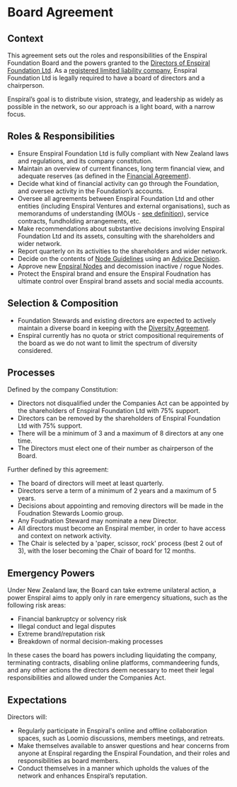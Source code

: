 # Board Agreement

## Context

This agreement sets out the roles and responsibilities of the Enspiral Foundation Board and the powers granted to the [Directors of Enspiral Foundation Ltd](board.md). As a [registered limited liability company](https://www.business.govt.nz/companies/app/ui/pages/companies/3415611), Enspiral Foundation Ltd is legally required to have a board of directors and a chairperson.

Enspiral’s goal is to distribute vision, strategy, and leadership as widely as possible in the network, so our approach is a light board, with a narrow focus.

## Roles & Responsibilities

* Ensure Enspiral Foundation Ltd is fully compliant with New Zealand laws and regulations, and its company constitution.
* Maintain an overview of current finances, long term financial view, and adequate reserves \(as defined in the [Financial Agreement](https://github.com/enspiral/handbook/tree/d3234f4c1fe3afc87e5231beeb2d3926aee696d2/agreements/financial.html)\).
* Decide what kind of financial activity can go through the Foundation, and oversee activity in the Foundation’s accounts.
* Oversee all agreements between Enspiral Foundation Ltd and other entities \(including Enspiral Ventures and external organisations\), such as memorandums of understanding \(MOUs - [see definition](http://whatis.techtarget.com/definition/memorandum-of-understanding-MOU-or-MoU)\), service contracts, fundholding arrangements, etc.
* Make recommendations about substantive decisions involving Enspiral Foundation Ltd and its assets, consulting with the shareholders and wider network.
* Report quarterly on its activities to the shareholders and wider network.
* Decide on the contents of [Node Guidelines](../guides/node-guidelines.md) using an [Advice Decision](./decisions.md). 
* Approve new [Enpsiral Nodes](../agreements/nodes.md) and decomission inactive / rogue Nodes.
* Protect the Enspiral brand and ensure the Enspiral Foudnation has ultimate control over Enspiral brand assets and social media accounts.

## Selection & Composition

* Foundation Stewards and existing directors are expected to actively maintain a diverse board in keeping with the [Diversity Agreement](https://github.com/enspiral/handbook/tree/d3234f4c1fe3afc87e5231beeb2d3926aee696d2/agreements/diversity.html).
* Enspiral currently has no quota or strict compositional requirements of the board as we do not want to limit the spectrum of diversity considered.

## Processes

Defined by the company Constitution:

* Directors not disqualified under the Companies Act can be appointed by the shareholders of Enspiral Foundation Ltd with 75% support.
* Directors can be removed by the shareholders of Enspiral Foundation Ltd with 75% support.
* There will be a minimum of 3 and a maximum of 8 directors at any one time.
* The Directors must elect one of their number as chairperson of the Board.

Further defined by this agreement:

* The board of directors will meet at least quarterly.
* Directors serve a term of a minimum of 2 years and a maximum of 5 years.
* Decisions about appointing and removing directors will be made in the Foudnation Stewards Loomio group.
* Any Foudnation Steward may nominate a new Director.
* All directors must become an Enspiral member, in order to have access and context on network activity.
* The Chair is selected by a 'paper, scissor, rock' process \(best 2 out of 3\), with the loser becoming the Chair of board for 12 months.

## Emergency Powers

Under New Zealand law, the Board can take extreme unilateral action, a power Enspiral aims to apply only in rare emergency situations, such as the following risk areas:

* Financial bankruptcy or solvency risk
* Illegal conduct and legal disputes
* Extreme brand/reputation risk
* Breakdown of normal decision-making processes

In these cases the board has powers including liquidating the company, terminating contracts, disabling online platforms, commandeering funds, and any other actions the directors deem necessary to meet their legal responsibilities and allowed under the Companies Act.

## Expectations

Directors will:

* Regularly participate in Enspiral's online and offline collaboration spaces, such as Loomio discussions, members meetings, and retreats.
* Make themselves available to answer questions and hear concerns from anyone at Enspiral regarding the Enspiral Foundation, and their roles and responsibilities as board members.
* Conduct themselves in a manner which upholds the values of the network and enhances Enspiral’s reputation.

